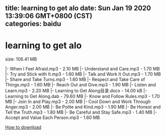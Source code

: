 
title: learning to get alo
date: Sun Jan 19 2020 13:39:06 GMT+0800 (CST)    
categories: baidu
---

# learning to get alo
size: 106.41 MB
 
 
|- When I Feel Afraid.mp3 - 2.10 MB
|- Understand and Care.mp3 - 1.70 MB
|- Try and Stick with It.mp3 - 1.60 MB
|- Talk and Work It Out.mp3 - 1.70 MB
|- Share and Take Turns.mp3 - 1.60 MB
|- Respect and Take Care of Things.mp3 - 1.60 MB
|- Reach Out and Give.mp3 - 1.90 MB
|- Listen and Learn.mp3 - 2.20 MB
|- Learning to Get Along目录.docx - 14.00 kB
|- Learning to Get Along.dab - 79.60 MB
|- Know and Follow Rules.mp3 - 1.70 MB
|- Join In and Play.mp3 - 2.00 MB
|- Cool Down and Work Through Anger.mp3 - 2.00 MB
|- Be Polite and Kind.mp3 - 1.90 MB
|- Be Honest and Tell the Truth.mp3 - 1.80 MB
|- Be Careful and Stay Safe.mp3 - 1.40 MB
|- Accept and Value Each Person.mp3 - 1.60 MB

[How to download](https://bpcam.bemobtrk.com/go/2ceec3aa-1ca2-46d6-b9ff-aaa5c184517c?jno=635)
